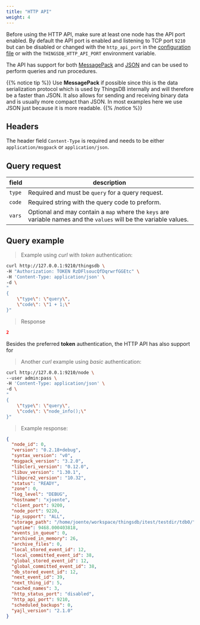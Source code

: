 ```yaml
---
title: "HTTP API"
weight: 4
---
```



Before using the HTTP API, make sure at least one node has the API port enabled.
By default the API port is enabled and listening to TCP port `9210` but can be disabled or changed
with the `http_api_port` in the [configuration file](https://github.com/thingsdb/ThingsDB/blob/master/thingsdb.example.conf)
or with the `THINGSDB_HTTP_API_PORT` environment variable.

The API has support for both [MessagePack](https://msgpack.org) and [JSON](https://www.json.org) and can be used to perform queries and run procedures.


{{% notice tip %}}
Use **MessagePack** if possible since this is the data serialization protocol which is used by ThingsDB
internally and will therefore be a faster than JSON. It also allows for sending and receiving binary data and is usually more compact than JSON.
In most examples here we use JSON just because it is more readable.
{{% /notice %}}


## Headers

The header field `Content-Type` is required and needs to be either `application/msgpack` or `application/json`.


## Query request

field | description
----- | -----------
`type` | Required and must be `query` for a query request.
`code` | Required string with the query code to preform.
`vars` | Optional and may contain a `map` where the `keys` are variable names and the `values` will be the variable values.

## Query example

> Example using *curl* with *token* authentication:

```bash
curl http://127.0.0.1:9210/thingsdb \
-H "Authorization: TOKEN RzDFlsoucQfDqrwrfGGEtc" \
-H 'Content-Type: application/json' \
-d \
"
{
    \"type\": \"query\",
    \"code\": \"1 + 1;\"
}"
```

> Response

```json
2
```

Besides the preferred **token** authentication, the HTTP API has also support for

> Another *curl* example using *basic* authentication:

```bash
curl http://127.0.0.1:9210/node \
--user admin:pass \
-H 'Content-Type: application/json' \
-d \
"
{
    \"type\": \"query\",
    \"code\": \"node_info();\"
}"
```

> Example response:

```json
{
  "node_id": 0,
  "version": "0.2.18+debug",
  "syntax_version": "v0",
  "msgpack_version": "3.2.0",
  "libcleri_version": "0.12.0",
  "libuv_version": "1.30.1",
  "libpcre2_version": "10.32",
  "status": "READY",
  "zone": 0,
  "log_level": "DEBUG",
  "hostname": "xjoente",
  "client_port": 9200,
  "node_port": 9220,
  "ip_support": "ALL",
  "storage_path": "/home/joente/workspace/thingsdb/itest/testdir/tdb0/",
  "uptime": 9468.000403818,
  "events_in_queue": 0,
  "archived_in_memory": 26,
  "archive_files": 0,
  "local_stored_event_id": 12,
  "local_committed_event_id": 38,
  "global_stored_event_id": 12,
  "global_committed_event_id": 38,
  "db_stored_event_id": 12,
  "next_event_id": 39,
  "next_thing_id": 5,
  "cached_names": 3,
  "http_status_port": "disabled",
  "http_api_port": 9210,
  "scheduled_backups": 0,
  "yajl_version": "2.1.0"
}
```
